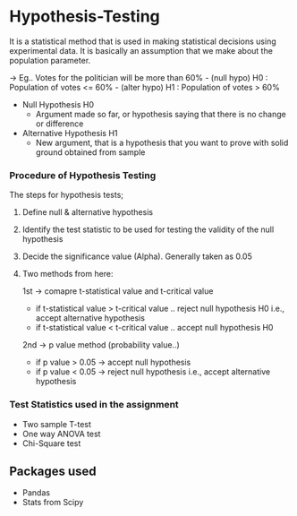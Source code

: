 # Hypothesis-Testing

It is a statistical method that is used in making statistical decisions using experimental data. It is basically an assumption that we make about the population parameter.

-> Eg.. Votes for the politician will be more than 60%
    - (null hypo) H0 : Population of votes <= 60%
    - (alter hypo) H1 : Population of votes > 60%
    
- Null Hypothesis H0
    - Argument made so far, or hypothesis saying that there is no change or difference
- Alternative Hypothesis H1
    - New argument, that is a hypothesis that you want to prove with solid ground obtained from sample
    
### Procedure of Hypothesis Testing
The steps for hypothesis tests;
1. Define null & alternative hypothesis
2. Identify the test statistic to be used for testing the validity of the null hypothesis
3. Decide the significance value (Alpha). Generally taken as 0.05
4. Two methods from here:

    1st
    -> comapre t-statistical value and t-critical value
    - if t-statistical value > t-critical value .. reject null hypothesis H0 i.e., accept alternative hypothesis
    - if t-statistical value < t-critical value .. accept null hypothesis H0

    2nd
    -> p value method
       (probability value..) 
    - if p value > 0.05 -> accept null hypothesis
    - if p value < 0.05 -> reject null hypothesis i.e., accept alternative hypothesis
    
    
### Test Statistics used in the assignment
  - Two sample T-test
  - One way ANOVA test
  - Chi-Square test

## Packages used
- Pandas
- Stats from Scipy
